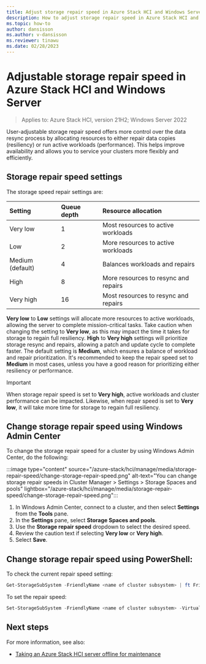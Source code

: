 ```yaml
---
title: Adjust storage repair speed in Azure Stack HCI and Windows Server clusters
description: How to adjust storage repair speed in Azure Stack HCI and Windows Server clusters by using Windows Admin Center or PowerShell.
ms.topic: how-to
author: dansisson
ms.author: v-dansisson
ms.reviewer: tinawu
ms.date: 02/28/2023
---
```


# Adjustable storage repair speed in Azure Stack HCI and Windows Server

> Applies to: Azure Stack HCI, version 21H2; Windows Server 2022

User-adjustable storage repair speed offers more control over the data resync process by allocating resources to either repair data copies (resiliency) or run active workloads (performance). This helps improve availability and allows you to service your clusters more flexibly and efficiently.

## Storage repair speed settings

The storage speed repair settings are:

| **Setting**          | **Queue depth** | **Resource allocation**              |
|:---------------------|:----------------|:-------------------------------------|
| Very low             | 1               | Most resources to active workloads   |
| Low                  | 2               | More resources to active workloads   |
| Medium (default)     | 4               | Balances workloads and repairs       |
| High                 | 8               | More resources to resync and repairs |
| Very high            | 16              | Most resources to resync and repairs |

**Very low** to **Low** settings will allocate more resources to active workloads, allowing the server to complete mission-critical tasks. Take caution when changing the setting to **Very low**, as this may impact the time it takes for storage to regain full resiliency. **High** to **Very high** settings will prioritize storage resync and repairs, allowing a patch and update cycle to complete faster. The default setting is **Medium**, which ensures a balance of workload and repair prioritization. It's recommended to keep the repair speed set to **Medium** in most cases, unless you have a good reason for prioritizing either resiliency or performance.

   > [!IMPORTANT]
   > When storage repair speed is set to **Very high**, active workloads and cluster performance can be impacted. Likewise, when repair speed is set to **Very low**, it will take more time for storage to regain full resiliency.

## Change storage repair speed using Windows Admin Center

To change the storage repair speed for a cluster by using Windows Admin Center, do the following:

:::image type="content" source="/azure-stack/hci/manage/media/storage-repair-speed/change-storage-repair-speed.png" alt-text="You can change storage repair speeds in Cluster Manager > Settings > Storage Spaces and pools" lightbox="/azure-stack/hci/manage/media/storage-repair-speed/change-storage-repair-speed.png":::

1. In Windows Admin Center, connect to a cluster, and then select **Settings** from the **Tools** pane.
1. In the **Settings** pane, select **Storage Spaces and pools**.
1. Use the **Storage repair speed** dropdown to select the desired speed.
1. Review the caution text if selecting **Very low** or **Very high**.
1. Select **Save**.

## Change storage repair speed using PowerShell:

To check the current repair speed setting:

```PowerShell
Get-StorageSubSystem -FriendlyName <name of cluster subsystem> | ft FriendlyName,VirtualDiskRepairQueueDepth
```

To set the repair speed:

```PowerShell
Set-StorageSubSystem -FriendlyName <name of cluster subsystem> -VirtualDiskRepairQueueDepth <value>
```

## Next steps

For more information, see also:

- [Taking an Azure Stack HCI server offline for maintenance](/azure-stack/hci/manage/maintain-servers)
